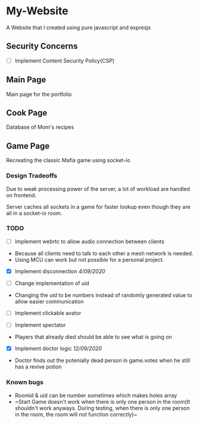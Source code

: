 # My-Website
A Website that I created using pure javascript and expresjs

## **Security Concerns**
- [ ] Implement Content Security Policy(CSP)

## **Main Page**
Main page for the portfolio

## **Cook Page**
Database of Mom's recipes

## **Game Page**
Recreating the classic Mafia game using socket-io 

### Design Tradeoffs
Due to weak processing power of the server, a lot of workload are handled on frontend. 

Server caches all sockets in a game for faster lookup even though they are all in a socket-io room.  

### TODO
- [ ] Implement webrtc to allow audio connection between clients
- Because all clients need to talk to each other a mesh network is needed.
- Using MCU can work but not possible for a personal project.

- [x] Implement disconnection *4/09/2020*

- [ ] Change implementation of uid 
- Changing the uid to be numbers instead of randomly generated value to allow easier communication

- [ ] Implement clickable avator

- [ ] Implement spectator 
- Players that already died should be able to see what is going on 

- [x] Implement doctor logic *12/09/2020*
- Doctor finds out the potenially dead person in game.votes when he still has a revive potion

### Known bugs
- Roomid & uid can be number sometimes which makes holes array 
- ~Start Game doesn't work when there is only one person in the room(It shouldn't work anyways. During testing, when there is only one person in the room, the room will not function correctly)~